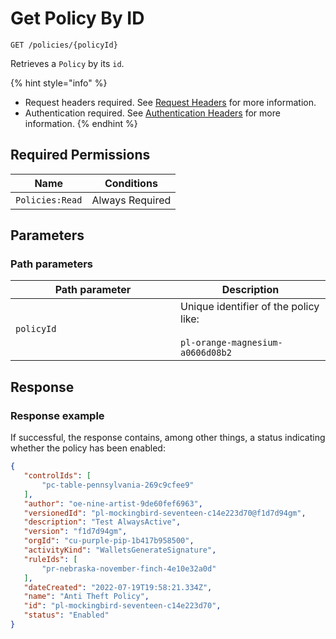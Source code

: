 # Get Policy By ID

`GET /policies/{policyId}`

Retrieves a `Policy` by its `id`.

{% hint style="info" %}
* Request headers required. See [Request Headers](../../../getting-started/request-headers.md) for more information.
* Authentication required. See [Authentication Headers](../../../getting-started/request-headers.md#authentication-headers) for more information.
{% endhint %}

## Required Permissions

| Name            | Conditions      |
| --------------- | --------------- |
| `Policies:Read` | Always Required |

## Parameters <a href="#parameters.1" id="parameters.1"></a>

### Path parameters <a href="#path-parameters" id="path-parameters"></a>

<table><thead><tr><th width="248">Path parameter</th><th>Description</th></tr></thead><tbody><tr><td><code>policyId</code></td><td>Unique identifier of the policy like:<br><br><code>pl-orange-magnesium-a0606d08b2</code></td></tr></tbody></table>

## Response <a href="#response" id="response"></a>

### Response example <a href="#response-example" id="response-example"></a>

If successful, the response contains, among other things, a status indicating whether the policy has been enabled:

```json
{
   "controlIds": [
       "pc-table-pennsylvania-269c9cfee9"
   ],
   "author": "oe-nine-artist-9de60fef6963",
   "versionedId": "pl-mockingbird-seventeen-c14e223d70@f1d7d94gm",
   "description": "Test AlwaysActive",
   "version": "f1d7d94gm",
   "orgId": "cu-purple-pip-1b417b958500",
   "activityKind": "WalletsGenerateSignature",
   "ruleIds": [
       "pr-nebraska-november-finch-4e10e32a0d"
   ],
   "dateCreated": "2022-07-19T19:58:21.334Z",
   "name": "Anti Theft Policy",
   "id": "pl-mockingbird-seventeen-c14e223d70",
   "status": "Enabled"
}
```
